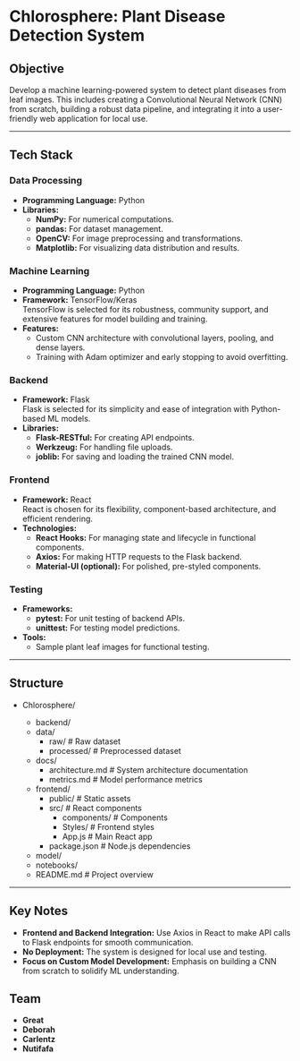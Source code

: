 # Chlorosphere: Plant Disease Detection System

## Objective
Develop a machine learning-powered system to detect plant diseases from leaf images. This includes creating a Convolutional Neural Network (CNN) from scratch, building a robust data pipeline, and integrating it into a user-friendly web application for local use.

---

## Tech Stack

### **Data Processing**
- **Programming Language:** Python
- **Libraries:**
  - **NumPy:** For numerical computations.
  - **pandas:** For dataset management.
  - **OpenCV:** For image preprocessing and transformations.
  - **Matplotlib:** For visualizing data distribution and results.

### **Machine Learning**
- **Programming Language:** Python
- **Framework:** TensorFlow/Keras  
  TensorFlow is selected for its robustness, community support, and extensive features for model building and training.
- **Features:**
  - Custom CNN architecture with convolutional layers, pooling, and dense layers.
  - Training with Adam optimizer and early stopping to avoid overfitting.

### **Backend**
- **Framework:** Flask  
  Flask is selected for its simplicity and ease of integration with Python-based ML models.
- **Libraries:**
  - **Flask-RESTful:** For creating API endpoints.
  - **Werkzeug:** For handling file uploads.
  - **joblib:** For saving and loading the trained CNN model.

### **Frontend**
- **Framework:** React  
  React is chosen for its flexibility, component-based architecture, and efficient rendering.
- **Technologies:**
  - **React Hooks:** For managing state and lifecycle in functional components.
  - **Axios:** For making HTTP requests to the Flask backend.
  - **Material-UI (optional):** For polished, pre-styled components.

### **Testing**
- **Frameworks:**
  - **pytest:** For unit testing of backend APIs.
  - **unittest:** For testing model predictions.
- **Tools:**
  - Sample plant leaf images for functional testing.

---
## Structure
- Chlorosphere/

    - backend/
    - data/
        - raw/             # Raw dataset
        - processed/       # Preprocessed dataset
    - docs/
        - architecture.md  # System architecture documentation
        - metrics.md       # Model performance metrics
    - frontend/
        - public/          # Static assets
        - src/             # React components
            -    components/  # Components
            -    Styles/      # Frontend styles
            -    App.js       # Main React app
        - package.json     # Node.js dependencies
    - model/
    - notebooks/
    - README.md            # Project overview
---

## Key Notes
- **Frontend and Backend Integration:** Use Axios in React to make API calls to Flask endpoints for smooth communication.
- **No Deployment:** The system is designed for local use and testing.
- **Focus on Custom Model Development:** Emphasis on building a CNN from scratch to solidify ML understanding.

## Team
- **Great**
- **Deborah**
- **Carlentz**
- **Nutifafa**